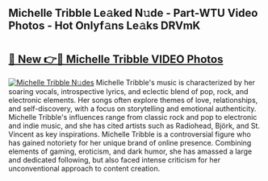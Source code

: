 ## Michelle Tribble Le𝚊ked N𝚞de - Part-WTU Video Photos - Hot Onlyf𝚊ns Le𝚊ks DRVmK

# <h2><a href="http://ac11528.deff.icu/?id=Michelle+Tribble">🔗 New 👉🔴 Michelle Tribble VIDEO Photos</a></h2>

[![Michelle Tribble N𝚞des](https://i.imgur.com/rIISA9y.gif)](http://ac11528.deff.icu/?id=Michelle+Tribble)
Michelle Tribble's music is characterized by her soaring vocals, introspective lyrics, and eclectic blend of pop, rock, and electronic elements. Her songs often explore themes of love, relationships, and self-discovery, with a focus on storytelling and emotional authenticity. Michelle Tribble's influences range from classic rock and pop to electronic and indie music, and she has cited artists such as Radiohead, Björk, and St. Vincent as key inspirations. Michelle Tribble is a controversial figure who has gained notoriety for her unique brand of online presence. Combining elements of gaming, eroticism, and dark humor, she has amassed a large and dedicated following, but also faced intense criticism for her unconventional approach to content creation.
